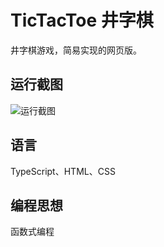 # TicTacToe 井字棋

井字棋游戏，简易实现的网页版。

## 运行截图
![运行截图](https://user-images.githubusercontent.com/47719299/132946426-79a2d3dd-3dc7-4135-a8b5-70015996ac0e.png)

## 语言
TypeScript、HTML、CSS

## 编程思想
函数式编程